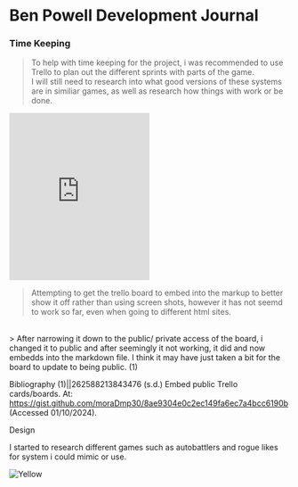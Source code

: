 # Ben Powell Development Journal


### Time Keeping

>To help with time keeping for the project, i was recommended to use Trello to plan out the different sprints with parts of the game.
<br> I will still need to research into what good versions of these systems are in similiar games, as well as research how things with work or be done.




<iframe src = "https://trello.com/b/ckvr7f3T.html" frameBorder="0" width="50%" height="300"> </iframe>


> Attempting to get the trello board to embed into the markup to better show it off rather than using screen shots, however it has not seemd to work so far, even when going to different html sites. 
<br>
> After narrowing it down to the public/ private access of the board, i changed it to public and after seemingly it not working, it did and now embedds into the markdown file. I think it may have just taken a bit for the board to update to being public. (1)










Bibliography
(1)||262588213843476 (s.d.) Embed public Trello cards/boards. At: https://gist.github.com/moraDmp30/8ae9304e0c2ec149fa6ec7a4bcc6190b (Accessed  01/10/2024).






Design

I started to research different games such as autobattlers and rogue likes for system i could mimic or use.


![Yellow](/images/Research/SAP.png)